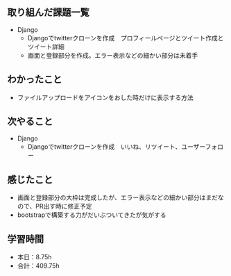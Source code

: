 ## 取り組んだ課題一覧
- Django
    - Djangoでtwitterクローンを作成　プロフィールページとツイート作成とツイート詳細
    - 画面と登録部分を作成。エラー表示などの細かい部分は未着手

## わかったこと
- ファイルアップロードをアイコンをおした時だけに表示する方法                        

## 次やること
- Django
    - Djangoでtwitterクローンを作成　いいね、リツイート、ユーザーフォロー

## 感じたこと    
- 画面と登録部分の大枠は完成したが、エラー表示などの細かい部分はまだなので、PR出す時に修正予定      
- bootstrapで構築する力がだいぶついてきたが気がする                                                                                                                                                                                                                                                                                                                                                                                                                                                                                                                                                                                                                                                                                                                                                                                    
                                                                                             
                                    
## 学習時間
- 本日：8.75h
- 合計：409.75h
